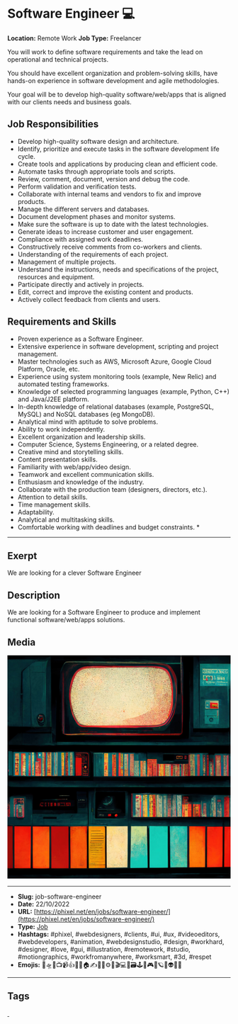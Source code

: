 # Software Engineer ‍💻
**Location:** Remote Work
**Job Type:** Freelancer

You will work to define software requirements and take the lead on operational and technical projects.

You should have excellent organization and problem-solving skills, have hands-on experience in software development and agile methodologies.

Your goal will be to develop high-quality software/web/apps that is aligned with our clients needs and business goals.
## Job Responsibilities
- Develop high-quality software design and architecture.
- Identify, prioritize and execute tasks in the software development life cycle.
- Create tools and applications by producing clean and efficient code.
- Automate tasks through appropriate tools and scripts.
- Review, comment, document, version and debug the code.
- Perform validation and verification tests.
- Collaborate with internal teams and vendors to fix and improve products.
- Manage the different servers and databases.
- Document development phases and monitor systems.
- Make sure the software is up to date with the latest technologies.
- Generate ideas to increase customer and user engagement.
- Compliance with assigned work deadlines.
- Constructively receive comments from co-workers and clients.
- Understanding of the requirements of each project.
- Management of multiple projects.
- Understand the instructions, needs and specifications of the project, resources and equipment.
- Participate directly and actively in projects.
- Edit, correct and improve the existing content and products.
- Actively collect feedback from clients and users.

## Requirements and Skills
- Proven experience as a Software Engineer.
- Extensive experience in software development, scripting and project management.
- Master technologies such as AWS, Microsoft Azure, Google Cloud Platform, Oracle, etc.
- Experience using system monitoring tools (example, New Relic) and automated testing frameworks.
- Knowledge of selected programming languages (example, Python, C++) and Java/J2EE platform.
- In-depth knowledge of relational databases (example, PostgreSQL, MySQL) and NoSQL databases (eg MongoDB).
- Analytical mind with aptitude to solve problems.
- Ability to work independently.
- Excellent organization and leadership skills.
- Computer Science, Systems Engineering, or a related degree.
- Creative mind and storytelling skills.
- Content presentation skills.
- Familiarity with web/app/video design.
- Teamwork and excellent communication skills.
- Enthusiasm and knowledge of the industry.
- Collaborate with the production team (designers, directors, etc.).
- Attention to detail skills.
- Time management skills.
- Adaptability.
- Analytical and multitasking skills.
- Comfortable working with deadlines and budget constraints. *
------------
## Exerpt
We are looking for a clever Software Engineer
## Description
We are looking for a Software Engineer to produce and implement functional software/web/apps solutions.
## Media
<img src="media/f338a8f6/job-software-engineer.jpg" loading="lazy">

------------
- **Slug:** job-software-engineer
- **Date:** 22/10/2022
- **URL:** [https://phixel.net/en/jobs/software-engineer/](https://phixel.net/en/jobs/software-engineer/)
- **Type:** [Job](#job)
- **Hashtags:** #phixel, #webdesigners, #clients, #ui, #ux, #videoeditors, #webdevelopers, #animation, #webdesignstudio, #design, #workhard, #designer, #love, #gui, #illustration, #remotework, #studio, #motiongraphics, #workfromanywhere, #worksmart, #3d, #respet
- **Emojis:** 🎨🛸📼📺📹👍🔗📝🏠✍️👨‍💻⚙️🔮🎬‍💻👑🗃️🕹️👾🎮📲🪐🌟👽🚀🌌

------------
## Tags
[ ](# )
